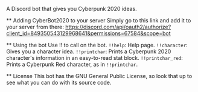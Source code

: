 A Discord bot that gives you Cyberpunk 2020 ideas.

** Adding CyberBot2020 to your server
Simply go to this link and add it to your server from there: https://discord.com/api/oauth2/authorize?client_id=849350543129968641&permissions=67584&scope=bot

** Using the bot
Use !! to call on the bot.
`!!help`: Help page.
`!!character`: Gives you a character idea.
`!!printchar`: Prints a Cyberpunk 2020 character's information in an easy-to-read stat block.
`!!printchar_red`: Prints a Cyberpunk Red character, as in `!!printchar`.

** License
This bot has the GNU General Public License, so look that up to see what you can do with its source code.